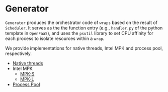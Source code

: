 # Generator

`Generator` produces the orchestrator code of `wraps` based on the result of `Scheduler`. It serves as the the function entry (e.g., `handler.py` of the python template in `OpenFaaS`), and uses the `psutil` library to set CPU affinity for each process to isolate resources within a `wrap`.

We provide implementations for native threads, Intel MPK and process pool, respectively.

* [Native threads](https://github.com/ykiauz/Chiron/tree/main/Generator/native)
* Intel MPK
  + [MPK-S](https://github.com/ykiauz/Chiron/tree/main/Generator/mpk-s)
  + [MPK-L](https://github.com/ykiauz/Chiron/tree/main/Generator/mpk-l)
* [Process Pool](https://github.com/ykiauz/Chiron/tree/main/Generator/pp)